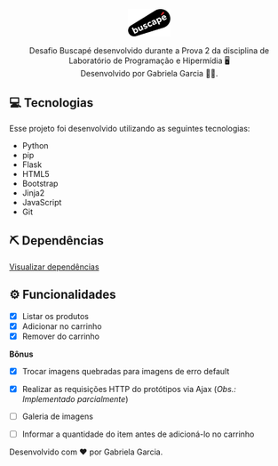 <div align="center">
    <img src="https://github.com/gabsgc/desafio-buscape/blob/master/application/view/static/img/buscape-logo.png" alt="Buscapé" width="15%"/>
    </br><p> Desafio Buscapé desenvolvido durante a Prova 2 da disciplina de Laboratório de Programação e Hipermídia 🖥️ </br>
    Desenvolvido por Gabriela Garcia 👩‍💻.</p>
</div>

## :computer: Tecnologias

Esse projeto foi desenvolvido utilizando as seguintes tecnologias:
- Python
- pip
- Flask
- HTML5
- Bootstrap
- Jinja2
- JavaScript
- Git

## ⛏ Dependências
[Visualizar dependências](https://github.com/gabsgc/desafio-buscape/blob/master/requirements.txt)

## ⚙️ Funcionalidades
- [x] Listar os produtos
- [x] Adicionar no carrinho
- [x] Remover do carrinho

**Bônus**
- [x] Trocar imagens quebradas para imagens de erro default
- [x] Realizar as requisições HTTP do protótipos via Ajax (*Obs.: Implementado parcialmente*)
- [ ] Galeria de imagens
- [ ] Informar a quantidade do item antes de adicioná-lo no carrinho


Desenvolvido com ❤︎ por Gabriela Garcia.

